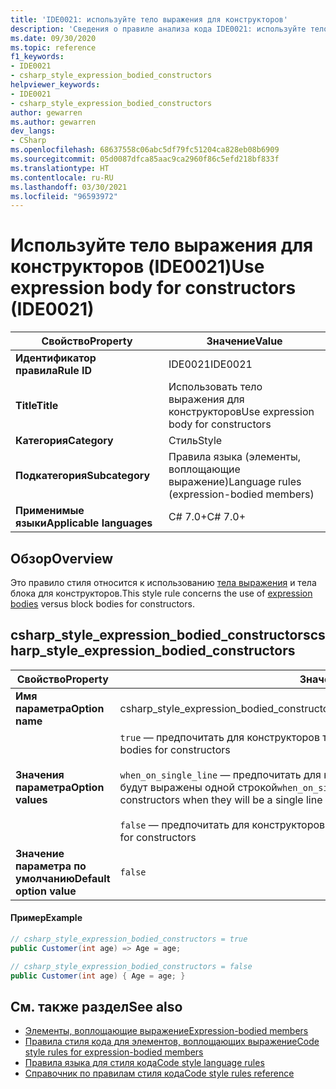 ```yaml
---
title: 'IDE0021: используйте тело выражения для конструкторов'
description: 'Сведения о правиле анализа кода IDE0021: используйте тело выражения для конструкторов'
ms.date: 09/30/2020
ms.topic: reference
f1_keywords:
- IDE0021
- csharp_style_expression_bodied_constructors
helpviewer_keywords:
- IDE0021
- csharp_style_expression_bodied_constructors
author: gewarren
ms.author: gewarren
dev_langs:
- CSharp
ms.openlocfilehash: 68637558c06abc5df79fc51204ca828eb08b6909
ms.sourcegitcommit: 05d0087dfca85aac9ca2960f86c5efd218bf833f
ms.translationtype: HT
ms.contentlocale: ru-RU
ms.lasthandoff: 03/30/2021
ms.locfileid: "96593972"
---
```

# <a name="use-expression-body-for-constructors-ide0021"></a><span data-ttu-id="87e59-103">Используйте тело выражения для конструкторов (IDE0021)</span><span class="sxs-lookup"><span data-stu-id="87e59-103">Use expression body for constructors (IDE0021)</span></span>

|<span data-ttu-id="87e59-104">Свойство</span><span class="sxs-lookup"><span data-stu-id="87e59-104">Property</span></span>|<span data-ttu-id="87e59-105">Значение</span><span class="sxs-lookup"><span data-stu-id="87e59-105">Value</span></span>|
|-|-|
| <span data-ttu-id="87e59-106">**Идентификатор правила**</span><span class="sxs-lookup"><span data-stu-id="87e59-106">**Rule ID**</span></span> | <span data-ttu-id="87e59-107">IDE0021</span><span class="sxs-lookup"><span data-stu-id="87e59-107">IDE0021</span></span> |
| <span data-ttu-id="87e59-108">**Title**</span><span class="sxs-lookup"><span data-stu-id="87e59-108">**Title**</span></span> | <span data-ttu-id="87e59-109">Использовать тело выражения для конструкторов</span><span class="sxs-lookup"><span data-stu-id="87e59-109">Use expression body for constructors</span></span> |
| <span data-ttu-id="87e59-110">**Категория**</span><span class="sxs-lookup"><span data-stu-id="87e59-110">**Category**</span></span> | <span data-ttu-id="87e59-111">Стиль</span><span class="sxs-lookup"><span data-stu-id="87e59-111">Style</span></span> |
| <span data-ttu-id="87e59-112">**Подкатегория**</span><span class="sxs-lookup"><span data-stu-id="87e59-112">**Subcategory**</span></span> | <span data-ttu-id="87e59-113">Правила языка (элементы, воплощающие выражение)</span><span class="sxs-lookup"><span data-stu-id="87e59-113">Language rules (expression-bodied members)</span></span> |
| <span data-ttu-id="87e59-114">**Применимые языки**</span><span class="sxs-lookup"><span data-stu-id="87e59-114">**Applicable languages**</span></span> | <span data-ttu-id="87e59-115">C# 7.0+</span><span class="sxs-lookup"><span data-stu-id="87e59-115">C# 7.0+</span></span> |

## <a name="overview"></a><span data-ttu-id="87e59-116">Обзор</span><span class="sxs-lookup"><span data-stu-id="87e59-116">Overview</span></span>

<span data-ttu-id="87e59-117">Это правило стиля относится к использованию [тела выражения](../../../csharp/programming-guide/statements-expressions-operators/expression-bodied-members.md) и тела блока для конструкторов.</span><span class="sxs-lookup"><span data-stu-id="87e59-117">This style rule concerns the use of [expression bodies](../../../csharp/programming-guide/statements-expressions-operators/expression-bodied-members.md) versus block bodies for constructors.</span></span>

## <a name="csharp_style_expression_bodied_constructors"></a><span data-ttu-id="87e59-118">csharp_style_expression_bodied_constructors</span><span class="sxs-lookup"><span data-stu-id="87e59-118">csharp_style_expression_bodied_constructors</span></span>

|<span data-ttu-id="87e59-119">Свойство</span><span class="sxs-lookup"><span data-stu-id="87e59-119">Property</span></span>|<span data-ttu-id="87e59-120">Значение</span><span class="sxs-lookup"><span data-stu-id="87e59-120">Value</span></span>|
|-|-|
| <span data-ttu-id="87e59-121">**Имя параметра**</span><span class="sxs-lookup"><span data-stu-id="87e59-121">**Option name**</span></span> | <span data-ttu-id="87e59-122">csharp_style_expression_bodied_constructors</span><span class="sxs-lookup"><span data-stu-id="87e59-122">csharp_style_expression_bodied_constructors</span></span>
| <span data-ttu-id="87e59-123">**Значения параметра**</span><span class="sxs-lookup"><span data-stu-id="87e59-123">**Option values**</span></span> | <span data-ttu-id="87e59-124">`true` — предпочитать для конструкторов тексты выражений</span><span class="sxs-lookup"><span data-stu-id="87e59-124">`true` - Prefer expression bodies for constructors</span></span><br /><br /><span data-ttu-id="87e59-125">`when_on_single_line` — предпочитать для конструкторов тексты выражений, если они будут выражены одной строкой</span><span class="sxs-lookup"><span data-stu-id="87e59-125">`when_on_single_line` - Prefer expression bodies for constructors when they will be a single line</span></span><br /><br /><span data-ttu-id="87e59-126">`false` — предпочитать для конструкторов блочные элементы.</span><span class="sxs-lookup"><span data-stu-id="87e59-126">`false` - Prefer block bodies for constructors</span></span> |
| <span data-ttu-id="87e59-127">**Значение параметра по умолчанию**</span><span class="sxs-lookup"><span data-stu-id="87e59-127">**Default option value**</span></span> | `false` |

#### <a name="example"></a><span data-ttu-id="87e59-128">Пример</span><span class="sxs-lookup"><span data-stu-id="87e59-128">Example</span></span>

```csharp
// csharp_style_expression_bodied_constructors = true
public Customer(int age) => Age = age;

// csharp_style_expression_bodied_constructors = false
public Customer(int age) { Age = age; }
```

## <a name="see-also"></a><span data-ttu-id="87e59-129">См. также раздел</span><span class="sxs-lookup"><span data-stu-id="87e59-129">See also</span></span>

- [<span data-ttu-id="87e59-130">Элементы, воплощающие выражение</span><span class="sxs-lookup"><span data-stu-id="87e59-130">Expression-bodied members</span></span>](../../../csharp/programming-guide/statements-expressions-operators/expression-bodied-members.md)
- [<span data-ttu-id="87e59-131">Правила стиля кода для элементов, воплощающих выражение</span><span class="sxs-lookup"><span data-stu-id="87e59-131">Code style rules for expression-bodied members</span></span>](expression-bodied-members.md)
- [<span data-ttu-id="87e59-132">Правила языка для стиля кода</span><span class="sxs-lookup"><span data-stu-id="87e59-132">Code style language rules</span></span>](language-rules.md)
- [<span data-ttu-id="87e59-133">Справочник по правилам стиля кода</span><span class="sxs-lookup"><span data-stu-id="87e59-133">Code style rules reference</span></span>](index.md)

